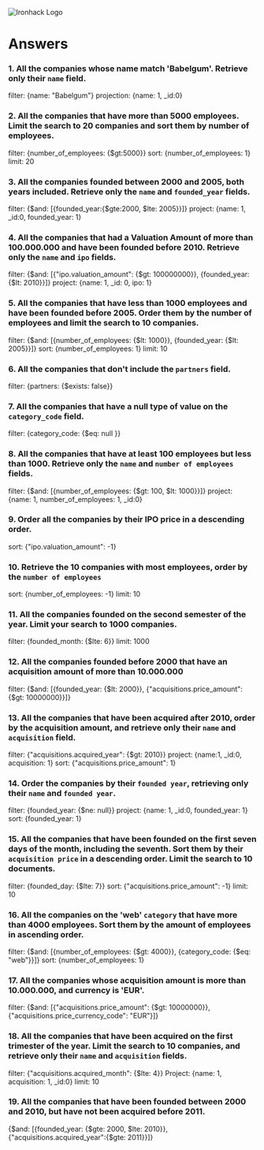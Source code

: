 ![Ironhack Logo](https://i.imgur.com/1QgrNNw.png)

# Answers

### 1. All the companies whose name match 'Babelgum'. Retrieve only their `name` field.

filter:  {name: "Babelgum"} 
projection: {name: 1, _id:0}

### 2. All the companies that have more than 5000 employees. Limit the search to 20 companies and sort them by **number of employees**.

filter: {number_of_employees: {$gt:5000}}
sort: {number_of_employees: 1}
limit: 20

### 3. All the companies founded between 2000 and 2005, both years included. Retrieve only the `name` and `founded_year` fields.

filter: {$and: [{founded_year:{$gte:2000, $lte: 2005}}]}
project: {name: 1, _id:0, founded_year: 1}

### 4. All the companies that had a Valuation Amount of more than 100.000.000 and have been founded before 2010. Retrieve only the `name` and `ipo` fields.

filter: {$and: [{"ipo.valuation_amount": {$gt: 100000000}}, {founded_year: {$lt: 2010}}]}
project: {name: 1, _id: 0, ipo: 1}

### 5. All the companies that have less than 1000 employees and have been founded before 2005. Order them by the number of employees and limit the search to 10 companies.

filter: {$and: [{number_of_employees: {$lt: 1000}}, {founded_year: {$lt: 2005}}]}
sort: {number_of_employees: 1}
limit: 10

### 6. All the companies that don't include the `partners` field.

filter: {partners: {$exists: false}}

### 7. All the companies that have a null type of value on the `category_code` field.

filter: {category_code: {$eq: null }}

### 8. All the companies that have at least 100 employees but less than 1000. Retrieve only the `name` and `number of employees` fields.

filter: {$and: [{number_of_employees: {$gt: 100, $lt: 1000}}]}
project: {name: 1, number_of_employees: 1, _id:0}

### 9. Order all the companies by their IPO price in a descending order.

sort: {"ipo.valuation_amount": -1}

### 10. Retrieve the 10 companies with most employees, order by the `number of employees`

sort: {number_of_employees: -1}
limit: 10

### 11. All the companies founded on the second semester of the year. Limit your search to 1000 companies.

filter: {founded_month: {$lte: 6}}
limit: 1000

### 12. All the companies founded before 2000 that have an acquisition amount of more than 10.000.000

filter: {$and: [{founded_year: {$lt: 2000}}, {"acquisitions.price_amount": {$gt: 10000000}}]}

### 13. All the companies that have been acquired after 2010, order by the acquisition amount, and retrieve only their `name` and `acquisition` field.

filter: {"acquisitions.acquired_year": {$gt: 2010}}
project: {name:1, _id:0, acquisition: 1}
sort: {"acquisitions.price_amount": 1}

### 14. Order the companies by their `founded year`, retrieving only their `name` and `founded year`.

filter: {founded_year: {$ne: null}}
project: {name: 1, _id:0, founded_year: 1}
sort: {founded_year: 1}

### 15. All the companies that have been founded on the first seven days of the month, including the seventh. Sort them by their `acquisition price` in a descending order. Limit the search to 10 documents.

filter: {founded_day: {$lte: 7}}
sort: {"acquisitions.price_amount": -1}
limit: 10

### 16. All the companies on the 'web' `category` that have more than 4000 employees. Sort them by the amount of employees in ascending order.

filter: {$and: [{number_of_employees: {$gt: 4000}}, {category_code: {$eq: "web"}}]}
sort: {number_of_employees: 1}

### 17. All the companies whose acquisition amount is more than 10.000.000, and currency is 'EUR'.

filter: {$and: [{"acquisitions.price_amount": {$gt: 10000000}}, {"acquisitions.price_currency_code": "EUR"}]}

### 18. All the companies that have been acquired on the first trimester of the year. Limit the search to 10 companies, and retrieve only their `name` and `acquisition` fields.

filter: {"acquisitions.acquired_month": {$lte: 4}}
Project: {name: 1, acquisition: 1, _id:0}
limit: 10

### 19. All the companies that have been founded between 2000 and 2010, but have not been acquired before 2011.

{$and: [{founded_year: {$gte: 2000, $lte: 2010}}, {"acquisitions.acquired_year":{$gte: 2011}}]}
